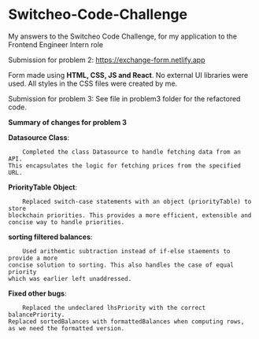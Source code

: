 # Switcheo-Code-Challenge
 My answers to the Switcheo Code Challenge, for my application to the Frontend Engineer Intern role

 Submission for problem 2: https://exchange-form.netlify.app

 Form made using **HTML, CSS, JS and React**.
 No external UI libraries were used.
 All styles in the CSS files were created by me.
 

 Submission for problem 3: See file in problem3 folder for the refactored code.

 **Summary of changes for problem 3**
 
 **Datasource Class**: 	
 
    	Completed the class Datasource to handle fetching data from an API. 
	This encapsulates the logic for fetching prices from the specified URL.

**PriorityTable Object**: 	

    	Replaced switch-case statements with an object (priorityTable) to store 
 	blockchain priorities. This provides a more efficient, extensible and 
	concise way to handle priorities.

**sorting filtered balances**: 

    	Used arithemtic subtraction instead of if-else staements to provide a more
	concise solution to sorting. This also handles the case of equal priority
	which was earlier left unaddressed.

**Fixed other bugs**:

    	Replaced the undeclared lhsPriority with the correct balancePriority.
	Replaced sortedBalances with formattedBalances when computing rows, 
	as we need the formatted version.

